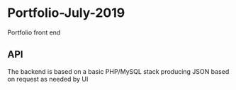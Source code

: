 # Portfolio-July-2019
Portfolio front end

## API
The backend is based on a basic PHP/MySQL stack producing JSON based on request as needed by UI
